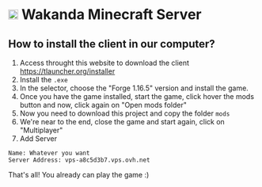 # <img src="https://cdn.icon-icons.com/icons2/159/PNG/256/minecraft_22400.png" width="20px" /> Wakanda Minecraft Server 

## How to install the client in our computer?

1. Access throught this website to download the client https://tlauncher.org/installer
2. Install the `.exe`
3. In the selector, choose the "Forge 1.16.5" version and install the game.
4. Once you have the game installed, start the game, click hover the mods button and now, click again on "Open mods folder"
5. Now you need to download this project and copy the folder `mods`
6. We're near to the end, close the game and start again, click on "Multiplayer"
7. Add Server


```
Name: Whatever you want 
Server Address: vps-a8c5d3b7.vps.ovh.net
```

That's all! You already can play the game :) 


